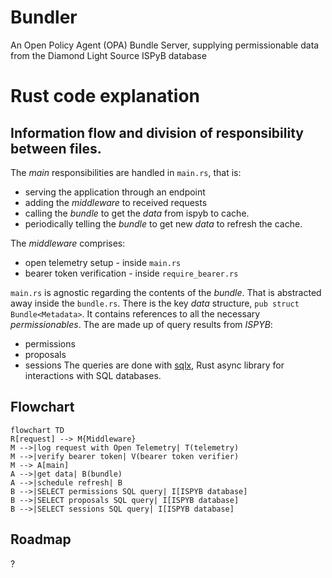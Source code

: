 # Bundler

An Open Policy Agent (OPA) Bundle Server, supplying permissionable data from the Diamond Light Source ISPyB database


# Rust code explanation

## Information flow and division of responsibility between files.

The *main* responsibilities are handled in `main.rs`, that is:
- serving the application through an endpoint 
- adding the *middleware* to received requests
- calling the *bundle* to get the *data* from ispyb to cache.
- periodically telling the *bundle* to get new *data* to refresh the cache.

The *middleware* comprises:
- open telemetry setup - inside `main.rs`
- bearer token verification - inside `require_bearer.rs`

`main.rs` is agnostic regarding the contents of the *bundle*. That is abstracted away inside the `bundle.rs`.
There is the key *data* structure, `pub struct Bundle<Metadata>`.
It contains references to all the necessary *permissionables*.
The are made up of query results from *ISPYB*:
- permissions
- proposals
- sessions
The queries are done with [sqlx](https://github.com/launchbadge/sqlx), Rust async library for interactions with SQL databases.

## Flowchart
```mermaid
flowchart TD
R[request] --> M{Middleware}
M -->|log request with Open Telemetry| T(telemetry)
M -->|verify bearer token| V(bearer token verifier)
M --> A[main]
A -->|get data| B(bundle)
A -->|schedule refresh| B
B -->|SELECT permissions SQL query| I[ISPYB database]
B -->|SELECT proposals SQL query| I[ISPYB database]
B -->|SELECT sessions SQL query| I[ISPYB database]
```

## Roadmap
?
